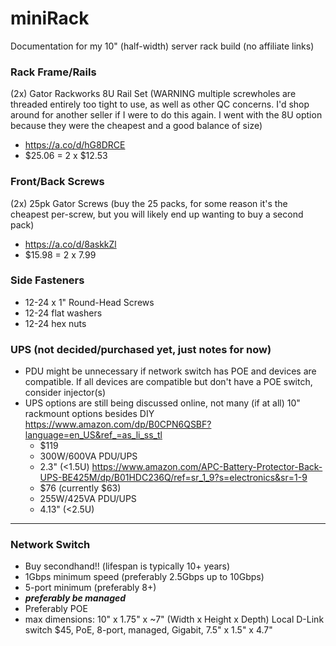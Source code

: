 # miniRack
Documentation for my 10" (half-width) server rack build (no affiliate links)
### Rack Frame/Rails
(2x) Gator Rackworks 8U Rail Set (WARNING multiple screwholes are threaded entirely too tight to use, as well as other QC concerns. I'd shop around for another seller if I were to do this again. I went with the 8U option because they were the cheapest and a good balance of size)
- https://a.co/d/hG8DRCE
- $25.06 = 2 x $12.53
### Front/Back Screws
(2x) 25pk Gator Screws (buy the 25 packs, for some reason it's the cheapest per-screw, but you will likely end up wanting to buy a second pack)
- https://a.co/d/8askkZl
- $15.98 = 2 x 7.99
### Side Fasteners
- 12-24 x 1" Round-Head Screws
- 12-24 flat washers
- 12-24 hex nuts
### UPS (not decided/purchased yet, just notes for now)
- PDU might be unnecessary if network switch has POE and devices are compatible. If all devices are compatible but don't have a POE switch, consider injector(s)
- UPS options are still being discussed online, not many (if at all) 10" rackmount options besides DIY
https://www.amazon.com/dp/B0CPN6QSBF?language=en_US&ref_=as_li_ss_tl
	- $119
	- 300W/600VA PDU/UPS
	- 2.3" (<1.5U)
https://www.amazon.com/APC-Battery-Protector-Back-UPS-BE425M/dp/B01HDC236Q/ref=sr_1_9?s=electronics&sr=1-9
	- $76 (currently $63)
	- 255W/425VA PDU/UPS
	- 4.13" (<2.5U)
---
### Network Switch
- Buy secondhand!!  (lifespan is typically 10+ years)
- 1Gbps minimum speed  (preferably 2.5Gbps up to 10Gbps)
- 5-port minimum  (preferably 8+)
- ***preferably be managed***
- Preferably POE
- max dimensions: 10" x 1.75" x ~7" (Width x Height x Depth)
Local D-Link switch
	$45, PoE, 8-port, managed, Gigabit, ‎7.5" x 1.5" x 4.7"
